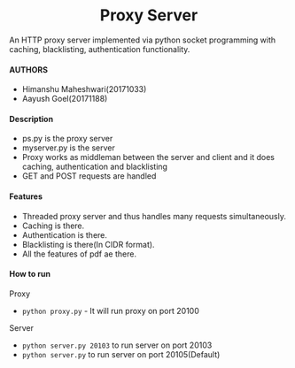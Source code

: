 <h1 align="center"> Proxy Server</h1>
An HTTP proxy server implemented via python socket programming with caching, blacklisting, authentication functionality.

#### AUTHORS 
* Himanshu Maheshwari(20171033)
* Aayush Goel(20171188)

#### Description
* ps.py is the proxy server
* myserver.py is the server
* Proxy works as middleman between the server and client and it does caching, authentication and blacklisting
* GET and POST requests are handled

#### Features
- Threaded proxy server and thus handles many requests simultaneously.
- Caching is there.
- Authentication is there.
- Blacklisting is there(In CIDR format).
- All the features of pdf ae there.

#### How to run

Proxy  
* `python proxy.py` - It will run proxy on port 20100

Server
- `python server.py 20103` to run server on port 20103  
- `python server.py` to run server on port 20105(Default)
